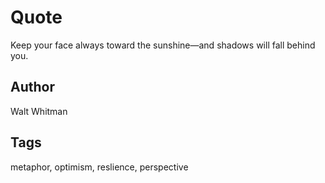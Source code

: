 # Quote

Keep your face always toward the sunshine—and shadows will fall behind you.

## Author

Walt Whitman

## Tags

metaphor, optimism, reslience, perspective
